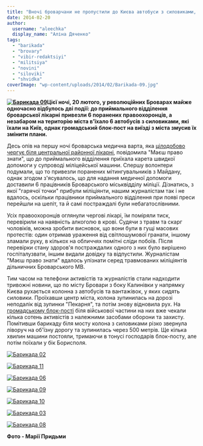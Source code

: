 ```yaml
---
title: "Вночі броварчани не пропустили до Києва автобуси з силовиками, а міліціянти потрапили до лікарні"
date: 2014-02-20
author: 
  username: "aleechka"
  display_name: "Аліна Дяченко"
tags: 
  - "barikada"
  - "brovary"
  - "vibir-redaktsiyi"
  - "militsiya"
  - "novini"
  - "siloviki"
  - "shvidka"
coverImage: "wp-content/uploads/2014/02/Barikada-09.jpg"
---
```


**[![Барикада 09](https://mpz.brovary.org/wp-content/uploads/2014/02/Barikada-09.jpg)](https://mpz.brovary.org/wp-content/uploads/2014/02/Barikada-09.jpg)Цієї ночі, 20 лютого, у революційних Броварах майже одночасно відбулось дві події: до приймального відділення броварської лікарні привезли 6 поранених правоохоронців, а незабаром на територію міста в'їхало 6 автобусів з силовиками, які їхали на Київ, однак громадський блок-пост на виїзді з міста змусив їх змінити плани.**

Десь опів на першу ночі броварська медична варта, яка [цілодобово чергує біля центральної районної лікарні](https://mpz.brovary.org/brovarsku-likarnyu-vzyali-pid-gromadsku-vartu-shhob-pilnuvati-poranenih/), повідомила "Маєш право знати", що до приймального відділення приїхала карета швидкої допомоги у супроводі міліцейської машини. Спершу волонтери подумали, що то привезли поранених мітингувальників з Майдану, однак згодом з'ясувалось, що для надання медичної допомоги доставили 6 працівників Броварського міськвідділу міліції. Дізнатись, з якої "гарячої точки" прибули міліціянти, нашим журналістам так і не вдалось, оскільки працівники приймального відділення при появі преси перейшли на шепіт, та й самі постраждалі були небагатослівними.

Усіх правоохоронців оглянули чергові лікарі, їм поміряли тиск, перевірили на наявність алкоголю в крові. Судячи з травм та скарг чоловіків, можна зробити висновок, що вони були в гущі масових протестів: один отримав ураження від світлошумової гранати, іншому зламали руку, в кількох на обличчях помітні сліди побоїв. Після перевірки стану здоров'я постраждалих одного з них було вирішено госпіталузвати, іншим видали довідку та відпустили. Журналістам "Маєш право знати" вдалось упізнати серед травмованих міліціянтів дільничних Броварського МВ.

Тим часом на телефони активістів та журналістів стали надходити тривожні новини, що по місту Бровари з боку Калинівки у напрямку Києва рухається колонна з автобусів та вантажівок, у яких сидять силовики. Проїхавши центр міста, колона зупинилась на дорозі неподалік від зупинки "Пекарня", та потім знову відновила рух. На [громадському блок-пості](https://mpz.brovary.org/na-trasi-brovari-kiyiv-aktivisti-stvorili-blok-post-dlya-avtobusiv-titushkiv-ta-berkutu/) біля військової частини на них вже чекали кілька сотень активістів з належними засобами оборони та захисту. Помітивши барикаду біля мосту колона з силовиками різко звернула ліворуч на об'їзну дорогу та зупинилась через 500 метрів. Ще кілька хвилин машини постояли, тримаючи в тонусі господарів блок-посту, але потім поїхали у бік Борисполя.

[![Барикада 02](https://mpz.brovary.org/wp-content/uploads/2014/02/Barikada-02.jpg)](https://mpz.brovary.org/wp-content/uploads/2014/02/Barikada-02.jpg)

[![Барикада 11](https://mpz.brovary.org/wp-content/uploads/2014/02/Barikada-11.jpg)](https://mpz.brovary.org/wp-content/uploads/2014/02/Barikada-11.jpg)

[![Барикада 06](https://mpz.brovary.org/wp-content/uploads/2014/02/Barikada-06.jpg)](https://mpz.brovary.org/wp-content/uploads/2014/02/Barikada-06.jpg)

[![Барикада 09](https://mpz.brovary.org/wp-content/uploads/2014/02/Barikada-09.jpg)](https://mpz.brovary.org/wp-content/uploads/2014/02/Barikada-09.jpg)

[![Барикада 10](https://mpz.brovary.org/wp-content/uploads/2014/02/Barikada-10.jpg)](https://mpz.brovary.org/wp-content/uploads/2014/02/Barikada-10.jpg)

[![Барикада 03](https://mpz.brovary.org/wp-content/uploads/2014/02/Barikada-03.jpg)](https://mpz.brovary.org/wp-content/uploads/2014/02/Barikada-03.jpg)

[![Барикада 08](https://mpz.brovary.org/wp-content/uploads/2014/02/Barikada-08.jpg)](https://mpz.brovary.org/wp-content/uploads/2014/02/Barikada-08.jpg)

**Фото - Марії Придьми**

